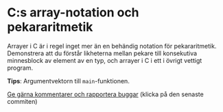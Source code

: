 # C:s array-notation och pekararitmetik

Arrayer i C är i regel inget mer än en behändig notation för
pekararitmetik. Demonstrera att du förstår likheterna mellan
pekare till konsekutiva minnesblock av element av en typ, och
arrayer i C i ett i övrigt vettigt program.

**Tips**: Argumentvektorn till `main`-funktionen.

[Ge gärna kommentarer och rapportera buggar](https://github.com/IOOPM-UU/achievements/commits/master/M36.md) (klicka på den senaste commiten)
